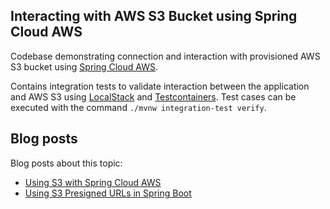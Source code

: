 ## Interacting with AWS S3 Bucket using Spring Cloud AWS

Codebase demonstrating connection and interaction with provisioned AWS S3 bucket using [Spring Cloud AWS](https://spring.io/projects/spring-cloud-aws). 

Contains integration tests to validate interaction between the application and AWS S3 using [LocalStack](https://github.com/localstack/localstack) and [Testcontainers](https://github.com/testcontainers/testcontainers-java). Test cases can be executed with the command `./mvnw integration-test verify`.

## Blog posts

Blog posts about this topic:

* [Using S3 with Spring Cloud AWS](https://reflectoring.io/spring-cloud-aws-s3/)
* [Using S3 Presigned URLs in Spring Boot](https://reflectoring.io/s3-presigned-url-spring-boot/)